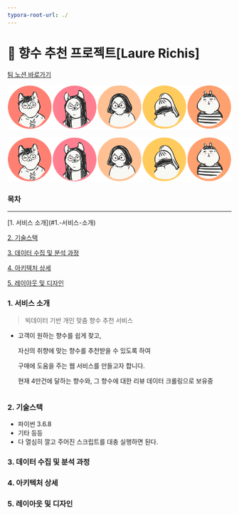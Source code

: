 ```yaml
---
typora-root-url: ./
---
```


# :wilted_flower: 향수 추천 프로젝트[Laure Richis]

[팀 노션 바로가기](https://www.notion.so/e89e794cf439444994ab31f82d06f37a) 

![all](.\images\all.png)

![](/images/all.png)

### 목차

<hr>
[1. 서비스 소개](#1.-서비스-소개)

[2. 기술스택](#2.-기술스택)

[3. 데이터 수집 및 분석 과정](#3.-데이터-수집-및-분석-과정)

[4. 아키텍처 상세](#4.-아키텍처-상세)

[5. 레이아웃 및 디자인](#5.-레이아웃-및-디자인)



### 1. 서비스 소개

> 빅데이터 기반 개인 맞춤 향수 추천 서비스

* 고객이 원하는 향수를 쉽게 찾고,

  자신의 취향에 맞는 향수를 추천받을 수 있도록 하여

  구매에 도움을 주는 웹 서비스를 만들고자 합니다.

  현재 4만건에 달하는 향수와, 그 향수에 대한 리뷰 데이터 크롤링으로 보유중

```

```

### 2. 기술스택

* 파이썬 3.6.8
* 기타 등등
* 다 열심히 깔고 주어진 스크립트를 대충 실행하면 된다.

### 3. 데이터 수집 및 분석 과정

### 4. 아키텍처 상세

### 5. 레이아웃 및 디자인

